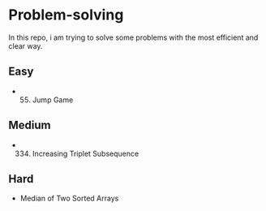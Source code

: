 # Problem-solving
In this repo, i am trying to solve some problems with the most efficient and clear way.
## Easy
- 55. Jump Game
## Medium
- 334. Increasing Triplet Subsequence
## Hard
- Median of Two Sorted Arrays
